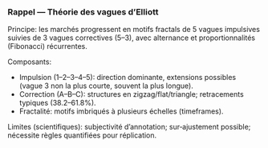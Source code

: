 ### Rappel — Théorie des vagues d’Elliott

Principe: les marchés progressent en motifs fractals de 5 vagues impulsives suivies de 3 vagues correctives (5–3), avec alternance et proportionnalités (Fibonacci) récurrentes.

Composants:
- Impulsion (1–2–3–4–5): direction dominante, extensions possibles (vague 3 non la plus courte, souvent la plus longue).
- Correction (A–B–C): structures en zigzag/flat/triangle; retracements typiques (38.2–61.8%).
- Fractalité: motifs imbriqués à plusieurs échelles (timeframes).

Limites (scientifiques): subjectivité d’annotation; sur‑ajustement possible; nécessite règles quantifiées pour réplication.

